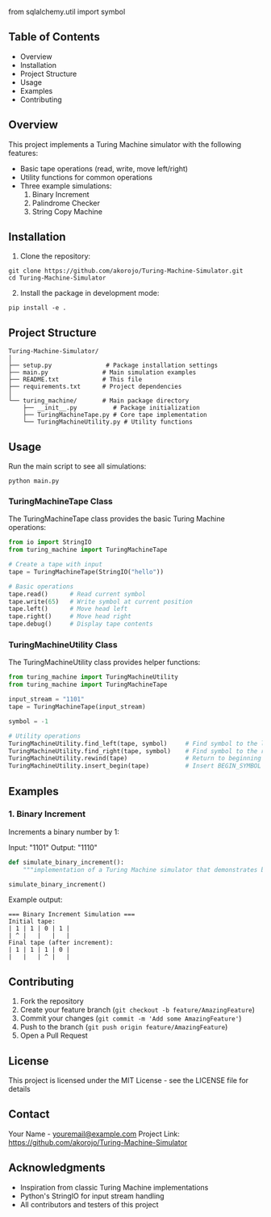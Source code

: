 from sqlalchemy.util import symbol

## Table of Contents
- Overview
- Installation
- Project Structure
- Usage
- Examples
- Contributing

## Overview

This project implements a Turing Machine simulator with the following features:

- Basic tape operations (read, write, move left/right)
- Utility functions for common operations
- Three example simulations:
  1. Binary Increment
  2. Palindrome Checker
  3. String Copy Machine

## Installation

1. Clone the repository:
```
git clone https://github.com/akorojo/Turing-Machine-Simulator.git
cd Turing-Machine-Simulator
```

2. Install the package in development mode:
```
pip install -e .
```

## Project Structure
```
Turing-Machine-Simulator/
│
├── setup.py               # Package installation settings
├── main.py               # Main simulation examples
├── README.txt            # This file
├── requirements.txt      # Project dependencies
│
└── turing_machine/       # Main package directory
    ├── __init__.py          # Package initialization
    ├── TuringMachineTape.py # Core tape implementation
    └── TuringMachineUtility.py # Utility functions
```

## Usage

Run the main script to see all simulations:
```
python main.py
```

### TuringMachineTape Class

The TuringMachineTape class provides the basic Turing Machine operations:

```python
from io import StringIO
from turing_machine import TuringMachineTape

# Create a tape with input
tape = TuringMachineTape(StringIO("hello"))

# Basic operations
tape.read()      # Read current symbol
tape.write(65)   # Write symbol at current position
tape.left()      # Move head left
tape.right()     # Move head right
tape.debug()     # Display tape contents
```

### TuringMachineUtility Class

The TuringMachineUtility class provides helper functions:

```python
from turing_machine import TuringMachineUtility
from turing_machine import TuringMachineTape

input_stream = "1101"
tape = TuringMachineTape(input_stream)

symbol = -1

# Utility operations
TuringMachineUtility.find_left(tape, symbol)     # Find symbol to the left
TuringMachineUtility.find_right(tape, symbol)    # Find symbol to the right
TuringMachineUtility.rewind(tape)                # Return to beginning
TuringMachineUtility.insert_begin(tape)          # Insert BEGIN_SYMBOL
```

## Examples

### 1. Binary Increment
Increments a binary number by 1:

Input: "1101"
Output: "1110"
```python
def simulate_binary_increment():
    """implementation of a Turing Machine simulator that demonstrates basic operations like binary increment, palindrome checking, and string copying."""

simulate_binary_increment()
```

Example output:
```
=== Binary Increment Simulation ===
Initial tape:
| 1 | 1 | 0 | 1 |
| ^ |   |   |   |
Final tape (after increment):
| 1 | 1 | 1 | 0 |
|   |   | ^ |   |
```

## Contributing

1. Fork the repository
2. Create your feature branch (`git checkout -b feature/AmazingFeature`)
3. Commit your changes (`git commit -m 'Add some AmazingFeature'`)
4. Push to the branch (`git push origin feature/AmazingFeature`)
5. Open a Pull Request

## License

This project is licensed under the MIT License - see the LICENSE file for details

## Contact

Your Name - youremail@example.com
Project Link: https://github.com/akorojo/Turing-Machine-Simulator

## Acknowledgments

* Inspiration from classic Turing Machine implementations
* Python's StringIO for input stream handling
* All contributors and testers of this project